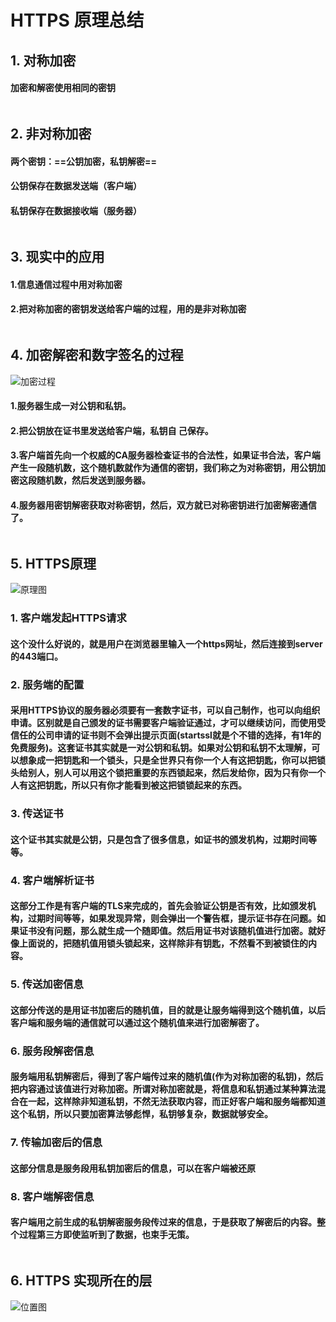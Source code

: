 # HTTPS 原理总结

## 1. 对称加密
#### 加密和解密使用相同的密钥



```
```
## 2. 非对称加密
#### 两个密钥：==公钥加密，私钥解密==
#### 公钥保存在数据发送端（客户端）
#### 私钥保存在数据接收端（服务器）


```
```
## 3. 现实中的应用
#### 1.信息通信过程中用对称加密
#### 2.把对称加密的密钥发送给客户端的过程，用的是非对称加密


```
```
## 4. 加密解密和数字签名的过程
![加密过程](http://img.blog.csdn.net/20130924102812796)
#### 1.服务器生成一对公钥和私钥。
#### 2.把公钥放在证书里发送给客户端，私钥自      己保存。
#### 3.客户端首先向一个权威的CA服务器检查证书的合法性，如果证书合法，客户端产生一段随机数，这个随机数就作为通信的密钥，我们称之为对称密钥，用公钥加密这段随机数，然后发送到服务器。
#### 4.服务器用密钥解密获取对称密钥，然后，双方就已对称密钥进行加密解密通信了。



```
```
## 5. HTTPS原理
![原理图](http://pic002.cnblogs.com/images/2012/38542/2012072310244445.png)

### 1. 客户端发起HTTPS请求
#### 这个没什么好说的，就是用户在浏览器里输入一个https网址，然后连接到server的443端口。

### 2. 服务端的配置
#### 采用HTTPS协议的服务器必须要有一套数字证书，可以自己制作，也可以向组织申请。区别就是自己颁发的证书需要客户端验证通过，才可以继续访问，而使用受信任的公司申请的证书则不会弹出提示页面(startssl就是个不错的选择，有1年的免费服务)。这套证书其实就是一对公钥和私钥。如果对公钥和私钥不太理解，可以想象成一把钥匙和一个锁头，只是全世界只有你一个人有这把钥匙，你可以把锁头给别人，别人可以用这个锁把重要的东西锁起来，然后发给你，因为只有你一个人有这把钥匙，所以只有你才能看到被这把锁锁起来的东西。

### 3. 传送证书
#### 这个证书其实就是公钥，只是包含了很多信息，如证书的颁发机构，过期时间等等。

### 4. 客户端解析证书
#### 这部分工作是有客户端的TLS来完成的，首先会验证公钥是否有效，比如颁发机构，过期时间等等，如果发现异常，则会弹出一个警告框，提示证书存在问题。如果证书没有问题，那么就生成一个随即值。然后用证书对该随机值进行加密。就好像上面说的，把随机值用锁头锁起来，这样除非有钥匙，不然看不到被锁住的内容。

### 5. 传送加密信息
#### 这部分传送的是用证书加密后的随机值，目的就是让服务端得到这个随机值，以后客户端和服务端的通信就可以通过这个随机值来进行加密解密了。

### 6. 服务段解密信息
#### 服务端用私钥解密后，得到了客户端传过来的随机值(作为对称加密的私钥)，然后把内容通过该值进行对称加密。所谓对称加密就是，将信息和私钥通过某种算法混合在一起，这样除非知道私钥，不然无法获取内容，而正好客户端和服务端都知道这个私钥，所以只要加密算法够彪悍，私钥够复杂，数据就够安全。

### 7. 传输加密后的信息
#### 这部分信息是服务段用私钥加密后的信息，可以在客户端被还原

### 8. 客户端解密信息
#### 客户端用之前生成的私钥解密服务段传过来的信息，于是获取了解密后的内容。整个过程第三方即使监听到了数据，也束手无策。



```
```
## 6. HTTPS 实现所在的层
![位置图](http://pic002.cnblogs.com/images/2012/38542/2012100609461432.png)
